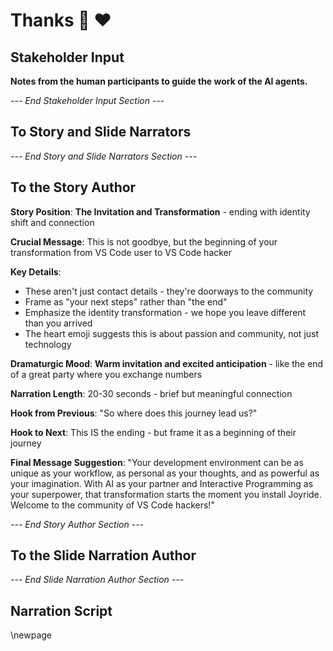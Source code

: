 # Thanks 🙏 ❤️

## Stakeholder Input

**Notes from the human participants to guide the work of the AI agents.**

*--- End Stakeholder Input Section ---*

## To Story and Slide Narrators

*--- End Story and Slide Narrators Section ---*

## To the Story Author

**Story Position**: **The Invitation and Transformation** - ending with identity shift and connection

**Crucial Message**: This is not goodbye, but the beginning of your transformation from VS Code user to VS Code hacker

**Key Details**:
- These aren't just contact details - they're doorways to the community
- Frame as "your next steps" rather than "the end"
- Emphasize the identity transformation - we hope you leave different than you arrived
- The heart emoji suggests this is about passion and community, not just technology

**Dramaturgic Mood**: **Warm invitation and excited anticipation** - like the end of a great party where you exchange numbers

**Narration Length**: 20-30 seconds - brief but meaningful connection

**Hook from Previous**: "So where does this journey lead us?"

**Hook to Next**: This IS the ending - but frame it as a beginning of their journey

**Final Message Suggestion**: "Your development environment can be as unique as your workflow, as personal as your thoughts, and as powerful as your imagination. With AI as your partner and Interactive Programming as your superpower, that transformation starts the moment you install Joyride. Welcome to the community of VS Code hackers!"

*--- End Story Author Section ---*

## To the Slide Narration Author

*--- End Slide Narration Author Section ---*

## Narration Script

\newpage